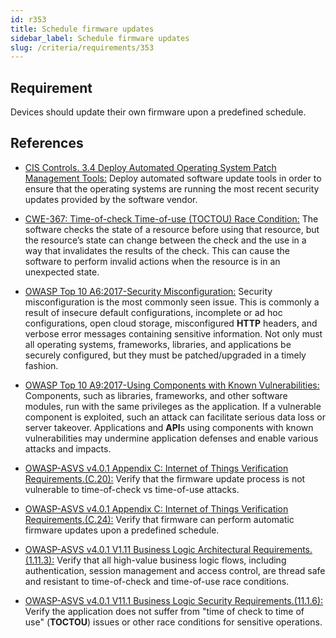 ```yaml
---
id: r353
title: Schedule firmware updates
sidebar_label: Schedule firmware updates
slug: /criteria/requirements/353
---
```


## Requirement

Devices should update their own firmware
upon a predefined schedule.

## References

- [CIS Controls. 3.4 Deploy Automated Operating System Patch Management Tools:](https://www.cisecurity.org/controls/)
  Deploy automated software update tools
  in order to ensure
  that the operating systems
  are running the most recent security updates
  provided by the software vendor.

- [CWE-367: Time-of-check Time-of-use (TOCTOU) Race Condition:](https://cwe.mitre.org/data/definitions/367.html)
  The software checks the state
  of a resource before using that resource,
  but the resource’s state can change
  between the check and the use in a way
  that invalidates the results of the check.
  This can cause the software
  to perform invalid actions
  when the resource
  is in an unexpected state.

- [OWASP Top 10 A6:2017-Security Misconfiguration:](https://owasp.org/www-project-top-ten/OWASP_Top_Ten_2017/Top_10-2017_A6-Security_Misconfiguration)
  Security misconfiguration
  is the most commonly seen issue.
  This is commonly a result
  of insecure default configurations,
  incomplete or ad hoc configurations,
  open cloud storage,
  misconfigured **HTTP** headers,
  and verbose error messages
  containing sensitive information.
  Not only must all operating systems,
  frameworks, libraries,
  and applications be securely configured,
  but they must be patched/upgraded
  in a timely fashion.

- [OWASP Top 10 A9:2017-Using Components with Known Vulnerabilities:](https://owasp.org/www-project-top-ten/OWASP_Top_Ten_2017/Top_10-2017_A9-Using_Components_with_Known_Vulnerabilities)
  Components,
  such as libraries,
  frameworks,
  and other software modules,
  run with the same privileges
  as the application.
  If a vulnerable component
  is exploited,
  such an attack can facilitate
  serious data loss or server takeover.
  Applications and **API**s using components
  with known vulnerabilities
  may undermine application defenses
  and enable various attacks
  and impacts.

- [OWASP-ASVS v4.0.1 Appendix C: Internet of Things Verification Requirements.(C.20):](https://owasp.org/www-pdf-archive/OWASP_Application_Security_Verification_Standard_4.0-en.pdf)
  Verify that the firmware update process
  is not vulnerable to time-of-check
  vs time-of-use attacks.

- [OWASP-ASVS v4.0.1 Appendix C: Internet of Things Verification Requirements.(C.24):](https://owasp.org/www-pdf-archive/OWASP_Application_Security_Verification_Standard_4.0-en.pdf)
  Verify that firmware
  can perform automatic firmware updates
  upon a predefined schedule.

- [OWASP-ASVS v4.0.1 V1.11 Business Logic Architectural Requirements.(1.11.3):](https://owasp.org/www-pdf-archive/OWASP_Application_Security_Verification_Standard_4.0-en.pdf)
  Verify that all high-value business logic flows,
  including authentication,
  session management and access control,
  are thread safe and resistant
  to time-of-check
  and time-of-use race conditions.

- [OWASP-ASVS v4.0.1 V11.1 Business Logic Security Requirements.(11.1.6):](https://owasp.org/www-pdf-archive/OWASP_Application_Security_Verification_Standard_4.0-en.pdf)
  Verify the application does not suffer
  from "time of check to time of use"
  (**TOCTOU**) issues
  or other race conditions
  for sensitive operations.
